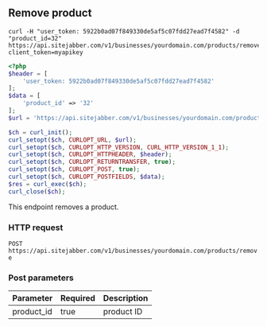 ## Remove product

```shell
curl -H "user_token: 5922b0ad07f849330de5af5c07fdd27ead7f4582" -d "product_id=32" https://api.sitejabber.com/v1/businesses/yourdomain.com/products/remove?client_token=myapikey
```

```php
<?php
$header = [
	'user_token: 5922b0ad07f849330de5af5c07fdd27ead7f4582'
];
$data = [
	'product_id' => '32'
];
$url = 'https://api.sitejabber.com/v1/businesses/yourdomain.com/products/remove?client_token=myapikey';

$ch = curl_init();
curl_setopt($ch, CURLOPT_URL, $url);
curl_setopt($ch, CURLOPT_HTTP_VERSION, CURL_HTTP_VERSION_1_1);
curl_setopt($ch, CURLOPT_HTTPHEADER, $header);
curl_setopt($ch, CURLOPT_RETURNTRANSFER, true);
curl_setopt($ch, CURLOPT_POST, true);
curl_setopt($ch, CURLOPT_POSTFIELDS, $data);
$res = curl_exec($ch);
curl_close($ch);
```

This endpoint removes a product.

### HTTP request

`POST https://api.sitejabber.com/v1/businesses/yourdomain.com/products/remove`

### Post parameters

Parameter | Required | Description
--------- | ------- | -----------
product_id| true | product ID
